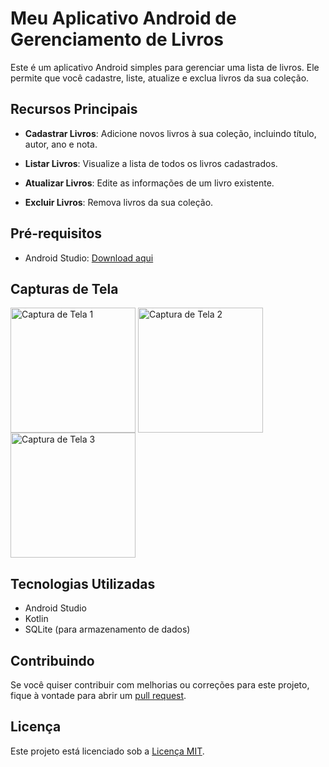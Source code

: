 # Meu Aplicativo Android de Gerenciamento de Livros

Este é um aplicativo Android simples para gerenciar uma lista de livros. Ele permite que você cadastre, liste, atualize e exclua livros da sua coleção.

## Recursos Principais

- **Cadastrar Livros**: Adicione novos livros à sua coleção, incluindo título, autor, ano e nota.

- **Listar Livros**: Visualize a lista de todos os livros cadastrados.

- **Atualizar Livros**: Edite as informações de um livro existente.

- **Excluir Livros**: Remova livros da sua coleção.

## Pré-requisitos

- Android Studio: [Download aqui](https://developer.android.com/studio)

## Capturas de Tela

<img src="https://github.com/3runoWilliam/Livraria-APP/assets/85655579/a2c65588-b42e-4e02-9743-bde95005fc53" alt="Captura de Tela 1" width="200" align="center" />
<img src="https://github.com/3runoWilliam/Livraria-APP/assets/85655579/655add54-e379-4921-a680-92ef950815a2" alt="Captura de Tela 2" width="200" align="center" />
<img src="https://github.com/3runoWilliam/Livraria-APP/assets/85655579/dddf935a-4085-4359-ab9e-fcbe4211e173" alt="Captura de Tela 3" width="200" align="center" />


## Tecnologias Utilizadas
- Android Studio
- Kotlin
- SQLite (para armazenamento de dados)

## Contribuindo

Se você quiser contribuir com melhorias ou correções para este projeto, fique à vontade para abrir um [pull request](https://github.com/seu-usuario/seu-repositorio/pulls).

## Licença

Este projeto está licenciado sob a [Licença MIT](LICENSE.md).
